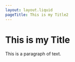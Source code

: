 ```yaml
---
layout: layout.liquid
pageTitle: This is my Title2
---
```

# This is my Title

This is a paragraph of text.
